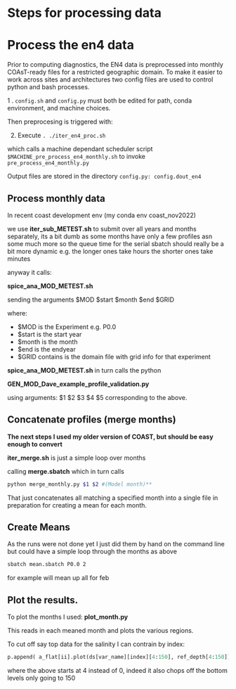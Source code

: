 # Steps for processing data 

# Process the en4 data

Prior to computing diagnostics, the EN4 data is preprocessed into monthly COAsT-ready files for a restricted geographic domain.
To make it easier to work across sites and architectures two config files are used to control python and bash processes.

1 . `config.sh` and `config.py` must both be edited for path, conda environment, and machine choices.

Then preprocesing is triggered with:

2. Execute `. ./iter_en4_proc.sh`

which calls a machine dependant scheduler script `$MACHINE_pre_process_en4_monthly.sh` to invoke `pre_process_en4_monthly.py`

Output files are stored in the directory `config.py: config.dout_en4`

## Process monthly data
In recent coast development env (my conda env coast_nov2022)



we use **iter_sub_METEST.sh**  to submit over all years and months separately,
its a bit dumb as some months have only a few profiles asn some much more so the queue time 
for the serial sbatch should really be a bit more dynamic e.g. the longer ones take hours
the shorter ones take minutes

anyway it calls:

**spice_ana_MOD_METEST.sh**

sending the arguments $MOD $start $month $end $GRID

where:

* $MOD is the Experiment e.g. P0.0
* $start is the start year
* $month is the month
* $end is the endyear
* $GRID contains is the domain file with grid info for that experiment

**spice_ana_MOD_METEST.sh** in turn calls the python 

**GEN_MOD_Dave_example_profile_validation.py**

using arguments: $1 $2 $3 $4 $5 corresponding to the above.


## Concatenate profiles (merge months)

**The next steps I used my older version of COAST, but should be easy enough to convert**

**iter_merge.sh** is just a simple loop over months

calling **merge.sbatch** which in turn calls 

```bash
python merge_monthly.py $1 $2 #(Model month)**
```

That just concatenates all matching a specified month into a single file
in preparation for creating a mean for each month.


## Create Means

As the runs were not done yet  I just did them by hand on the command line but could have a  simple loop 
through the months as above

```bash
sbatch mean.sbatch P0.0 2
```
for example will mean up all for feb


## Plot the results.

To plot the months I used:
**plot_month.py**

This reads in each meaned month and plots the various regions.

To cut off say top data for the salinity I can contrain by index:

```python
p.append( a_flat[ii].plot(ds[var_name][index][4:150], ref_depth[4:150])[0] )
```

where the above starts at 4 instead of 0, indeed it also chops off the bottom levels only going to 150


 


